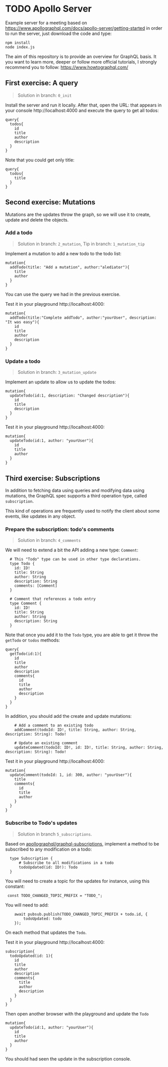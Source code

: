 # TODO Apollo Server

Example server for a meeting based on https://www.apollographql.com/docs/apollo-server/getting-started in order to run the server, just download the code and type: 

```
npm install
node index.js
```

The aim of this repository is to provide an overview for GraphQL basis. It you want to learn more, deeper or follow more official tutorials, I strongly recommend you to follow: https://www.howtographql.com/

## First exercise: A query

> Solution in branch: `0_init`

Install the server and run it locally. After that, open the URL: that appears in your console http://localhost:4000 and execute the query to get all todos:

```
query{
  todos{
    id
    title
    author
    description
  }
}
```

Note that you could get only title: 

```
query{
  todos{
    title
  }
}
```

## Second exercise: Mutations

Mutations are the updates throw the graph, so we will use it to create, update and delete the objects.

### Add a todo

> Solution in branch: `2_mutation`, Tip in branch: `1_mutation_tip`

Implement a mutation to add a new todo to the todo list:

```
mutation{
  addTodo(title: "Add a mutation", author:"alediator"){
    title
    author
  }
}
```

You can use the query we had in the previous exercise.

Test it in your playground http://localhost:4000:

```
mutation{
  addTodo(title:"Complete addTodo", author:"yourUser", description: "It was easy"){
    id
    title
    author
    description
  }
}
```

### Update a todo

> Solution in branch: `3_mutation_update`

Implement an update to allow us to update the todos:

```
mutation{
  updateTodo(id:1, description: "Changed description"){
    id
    title
    description
  }
}
```

Test it in your playground http://localhost:4000:

```
mutation{
  updateTodo(id:1, author: "yourUser"){
    id
    title
    author
  }
}
```

## Third exercise: Subscriptions

In addition to fetching data using queries and modifying data using mutations, the GraphQL spec supports a third operation type, called `subscription`.

This kind of operations are frequently used to notify the client about some events, like updates in any object.

### Prepare the subscription: todo's comments

> Solution in branch: `4_comments`

We will need to extend a bit the API adding a new type: `Comment`:

```
  # This "Todo" type can be used in other type declarations.
  type Todo {
    id: ID!
    title: String
    author: String
    description: String
    comments: [Comment]
  }

  # Comment that references a todo entry
  type Comment {
    id: ID!
    title: String
    author: String
    description: String
  }
```

Note that once you add it to the `Todo` type, you are able to get it throw the `getTodo` or `todos` methods:

```
query{
  getTodo(id:1){
    id
    title
    author
    description
    comments{
      id
      title
      author
      description
    }
  }
}	
```

In addition, you should add the create and update mutations:

```
    # Add a comment to an existing todo
    addComment(todoId: ID!, title: String, author: String, description: String): Todo!

    # Update an existing comment
    updateComment(todoId: ID!, id: ID!, title: String, author: String, description: String): Todo!
```

Test it in your playground http://localhost:4000:

```
mutation{
  updateComment(todoId: 1, id: 300, author: "yourUser"){
    title
    comments{
      id
      title
      author
    }
  }
}
```

### Subscribe to Todo's updates

> Solution in branch `5_subscriptions`.

Based on [apollographql/graphql-subscriptions](https://github.com/apollographql/graphql-subscriptions), implement a method to be subscribed to any modification on a todo:

```
  type Subscription {
      # Subscribe to all modifications in a todo
      todoUpdated(id: ID!): Todo
  }
```

You will need to create a topic for the updates for instance, using this constant:

```
 const TODO_CHANGED_TOPIC_PREFIX = "TODO_";
```

You will need to add: 

```
    await pubsub.publish(TODO_CHANGED_TOPIC_PREFIX + todo.id, {
        todoUpdated: todo
    });
```

On each method that updates the `Todo`.

Test it in your playground http://localhost:4000:

```
subscription{
  todoUpdated(id: 1){
    id
    title
    author
    description
    comments{
      title
      author
      description
    }
  }
}
```

Then open another browser with the playground and update the `Todo`

```
mutation{
  updateTodo(id:1, author: "yourUser"){
    id
    title
    author
  }
}
```

You should had seen the update in the subscription console.